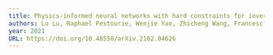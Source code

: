 ```yaml
---
title: Physics-informed neural networks with hard constraints for inverse design
authors: Lu Lu, Raphael Pestourie, Wenjie Yao, Zhicheng Wang, Francesc Verdugo, Steven G. Johnson
year: 2021
URL: https://doi.org/10.48550/arXiv.2102.04626
---
```


